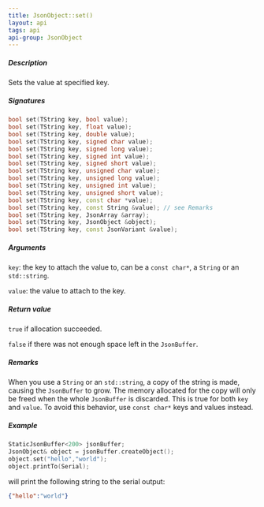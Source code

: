 ```yaml
---
title: JsonObject::set()
layout: api
tags: api
api-group: JsonObject
---
```


##### Description

Sets the value at specified key.

##### Signatures

```c++
bool set(TString key, bool value);
bool set(TString key, float value);
bool set(TString key, double value);
bool set(TString key, signed char value);
bool set(TString key, signed long value);
bool set(TString key, signed int value);
bool set(TString key, signed short value);
bool set(TString key, unsigned char value);
bool set(TString key, unsigned long value);
bool set(TString key, unsigned int value);
bool set(TString key, unsigned short value);
bool set(TString key, const char *value);
bool set(TString key, const String &value); // see Remarks
bool set(TString key, JsonArray &array);
bool set(TString key, JsonObject &object);
bool set(TString key, const JsonVariant &value);
```

##### Arguments

`key`: the key to attach the value to, can be a `const char*`, a `String` or an `std::string`.

`value`: the value to attach to the key.

##### Return value

`true` if allocation succeeded.

`false` if there was not enough space left in the `JsonBuffer`.

##### Remarks

When you use a `String` or an `std::string`, a copy of the string is made, causing the `JsonBuffer` to grow.
The memory allocated for the copy will only be freed when the whole `JsonBuffer` is discarded.
This is true for both `key` and `value`.
To avoid this behavior, use `const char*` keys and values instead.

##### Example

```c++
StaticJsonBuffer<200> jsonBuffer;
JsonObject& object = jsonBuffer.createObject();
object.set("hello","world");
object.printTo(Serial);
```

will print the following string to the serial output:

```json
{"hello":"world"}
```
